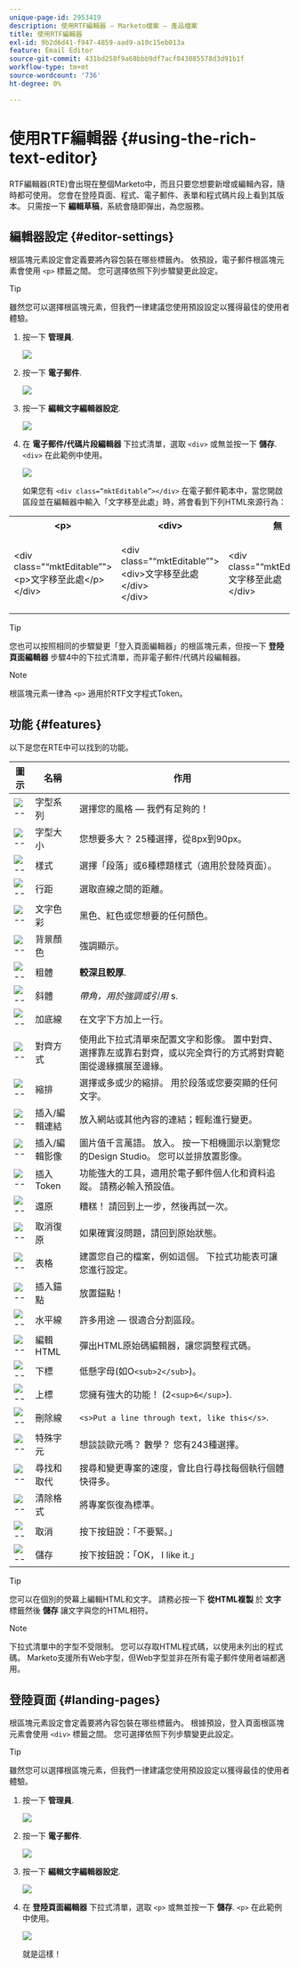 ```yaml
---
unique-page-id: 2953419
description: 使用RTF編輯器 — Marketo檔案 — 產品檔案
title: 使用RTF編輯器
exl-id: 9b2d6d41-f947-4859-aad9-a10c15eb013a
feature: Email Editor
source-git-commit: 431bd258f9a68bbb9df7acf043085578d3d91b1f
workflow-type: tm+mt
source-wordcount: '736'
ht-degree: 0%

---
```


# 使用RTF編輯器 {#using-the-rich-text-editor}

RTF編輯器(RTE)會出現在整個Marketo中，而且只要您想要新增或編輯內容，隨時都可使用。 您會在登陸頁面、程式、電子郵件、表單和程式碼片段上看到其版本。 只需按一下 **編輯草稿**，系統會隨即彈出，為您服務。

## 編輯器設定 {#editor-settings}

根區塊元素設定會定義要將內容包裝在哪些標籤內。 依預設，電子郵件根區塊元素會使用 `<p>` 標籤之間。 您可選擇依照下列步驟變更此設定。

>[!TIP]
>
>雖然您可以選擇根區塊元素，但我們一律建議您使用預設設定以獲得最佳的使用者體驗。

1. 按一下 **管理員**.

   ![](assets/one.png)

1. 按一下 **電子郵件**.

   ![](assets/two.png)

1. 按一下 **編輯文字編輯器設定**.

   ![](assets/three.png)

1. 在 **電子郵件/代碼片段編輯器** 下拉式清單，選取 `<div>` 或無並按一下 **儲存**. `<div>` 在此範例中使用。

   ![](assets/four.png)

   如果您有 `<div class=“mktEditable”></div>` 在電子郵件範本中，當您開啟區段並在編輯器中輸入「文字移至此處」時，將會看到下列HTML來源行為：

<table> 
 <tbody> 
  <tr> 
   <th>&lt;p&gt;</th> 
   <th>&lt;div&gt;</th> 
   <th>無</th> 
  </tr> 
  <tr> 
   <td><p>&lt;div class="“mktEditable”"&gt;<br>&lt;p&gt;文字移至此處&lt;/p&gt;<br>&lt;/div&gt;</p></td> 
   <td><p>&lt;div class="“mktEditable”"&gt;<br>&lt;div&gt;文字移至此處&lt;/div&gt;<br>&lt;/div&gt;</p></td> 
   <td><p>&lt;div class="“mktEditable”"&gt;<br>文字移至此處<br>&lt;/div&gt;</p></td> 
  </tr> 
 </tbody> 
</table>

>[!TIP]
>
>您也可以按照相同的步驟變更「登入頁面編輯器」的根區塊元素，但按一下 **登陸頁面編輯器** 步驟4中的下拉式清單，而非電子郵件/代碼片段編輯器。

>[!NOTE]
>
>根區塊元素一律為 `<p>` 適用於RTF文字程式Token。

## 功能 {#features}

以下是您在RTE中可以找到的功能。

| 圖示 | 名稱 | 作用 |
|---|---|---|
| ![--](assets/image2015-7-9-10-3a23-3a24.png) | 字型系列 | 選擇您的風格 — 我們有足夠的！ |
| ![--](assets/image2015-7-9-10-3a22-3a11.png) | 字型大小 | 您想要多大？ 25種選擇，從8px到90px。 |
| ![--](assets/image2015-7-9-10-3a59-3a4.png) | 樣式 | 選擇「段落」或6種標題樣式（適用於登陸頁面）。 |
| ![--](assets/image2015-7-9-10-3a20-3a1.png) | 行距 | 選取直線之間的距離。 |
| ![--](assets/image2015-7-9-10-3a25-3a52.png) | 文字色彩 | 黑色、紅色或您想要的任何顏色。 |
| ![--](assets/image2015-7-9-10-3a24-3a38.png) | 背景顏色 | 強調顯示。 |
| ![--](assets/image2015-7-9-10-3a28-3a4.png) | 粗體 | **較深且較厚**. |
| ![--](assets/image2015-7-9-10-3a29-3a1.png) | 斜體 | *帶角，用於強調或引用* s. |
| ![--](assets/image2015-7-9-10-3a30-3a56.png) | 加底線 | 在文字下方加上一行。 |
| ![--](assets/image2015-7-9-10-3a31-3a57.png) | 對齊方式 | 使用此下拉式清單來配置文字和影像。 置中對齊、選擇靠左或靠右對齊，或以完全齊行的方式將對齊範圍從邊緣擴展至邊緣。 |  | ![--](assets/image2015-7-9-10-3a32-3a47.png) | 清單 | 從下拉式選單中選擇專案符號或數字。 專案符號很適合包含清單和步驟的數字。 |
| ![--](assets/image2015-7-9-10-3a38-3a0.png) | 縮排 | 選擇或多或少的縮排。 用於段落或您要突顯的任何文字。 |
| ![--](assets/image2015-7-9-10-3a38-3a58.png) | 插入/編輯連結 | 放入網站或其他內容的連結；輕鬆進行變更。 |
| ![--](assets/image2015-7-9-10-3a39-3a42.png) | 插入/編輯影像 | 圖片值千言萬語。 放入。 按一下相機圖示以瀏覽您的Design Studio。 您可以並排放置影像。 |
| ![--](assets/image2015-7-9-10-3a40-3a36.png) | 插入Token | 功能強大的工具，適用於電子郵件個人化和資料追蹤。 請務必輸入預設值。 |
| ![--](assets/image2015-7-9-10-3a41-3a21.png) | 還原 | 糟糕！ 請回到上一步，然後再試一次。 |
| ![--](assets/image2015-7-9-10-3a42-3a13.png) | 取消復原 | 如果確實沒問題，請回到原始狀態。 |
| ![--](assets/image2015-7-9-10-3a43-3a29.png) | 表格 | 建置您自己的檔案，例如這個。 下拉式功能表可讓您進行設定。 |
| ![--](assets/image2015-7-9-10-3a45-3a1.png) | 插入錨點 | 放置錨點！ |
| ![--](assets/image2015-7-9-10-3a45-3a48.png) | 水平線 | 許多用途 — 很適合分割區段。 |
| ![--](assets/image2015-10-6-12-3a12-3a17.png) | 編輯HTML | 彈出HTML原始碼編輯器，讓您調整程式碼。 |
| ![--](assets/image2015-7-9-10-3a47-3a36.png) | 下標 | 低懸字母(如O`<sub>2</sub>`)。 |
| ![--](assets/image2015-7-9-10-3a48-3a35.png) | 上標 | 您擁有強大的功能！ (2`<sup>6</sup>`). |
| ![--](assets/image2015-7-9-10-3a49-3a31.png) | 刪除線 | `<s>Put a line through text, like this</s>`. |
| ![--](assets/image2015-7-9-10-3a50-3a11.png) | 特殊字元 | 想談談歐元嗎？ 數學？ 您有243種選擇。 |
| ![--](assets/image2015-7-9-10-3a52-3a26.png) | 尋找和取代 | 搜尋和變更專案的速度，會比自行尋找每個執行個體快得多。 |
| ![--](assets/image2015-7-9-10-3a53-3a37.png) | 清除格式 | 將專案恢復為標準。 |
| ![--](assets/image2015-7-9-10-3a55-3a2.png) | 取消 | 按下按鈕說：「不要緊。」 |
| ![--](assets/image2015-7-9-10-3a56-3a2.png) | 儲存 | 按下按鈕說：「OK， I like it.」 |

>[!TIP]
>
>您可以在個別的熒幕上編輯HTML和文字。 請務必按一下 **從HTML複製** 於 **文字** 標籤然後 **儲存** 讓文字與您的HTML相符。

>[!NOTE]
>
>下拉式清單中的字型不受限制。 您可以存取HTML程式碼，以使用未列出的程式碼。 Marketo支援所有Web字型，但Web字型並非在所有電子郵件使用者端都適用。

## 登陸頁面 {#landing-pages}

根區塊元素設定會定義要將內容包裝在哪些標籤內。 根據預設，登入頁面根區塊元素會使用 `<div>` 標籤之間。 您可選擇依照下列步驟變更此設定。

>[!TIP]
>
>雖然您可以選擇根區塊元素，但我們一律建議您使用預設設定以獲得最佳的使用者體驗。

1. 按一下 **管理員**.

   ![](assets/one.png)

1. 按一下 **電子郵件**.

   ![](assets/two.png)

1. 按一下 **編輯文字編輯器設定**.

   ![](assets/three.png)

1. 在 **登陸頁面編輯器** 下拉式清單，選取 `<p>` 或無並按一下 **儲存**. `<p>` 在此範例中使用。

   ![](assets/five.png)

   就是這樣！
